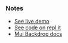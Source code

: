 ### Notes

- [See live demo](https://react-mui-conditional-wrapper-spinner.rolandjlevy.repl.co/)
- [See code on repl.it](https://replit.com/@RolandJLevy/react-mui-conditional-wrapper-spinner)
- [Mui Backdrop docs](https://material-ui.com/components/backdrop/)
